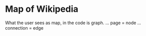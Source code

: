 # Map of Wikipedia

What the user sees as map, in the code is graph.
... page = node
... connection = edge
